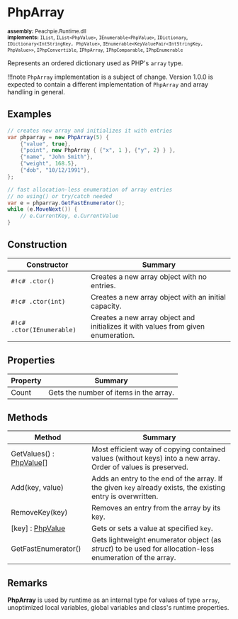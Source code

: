 # PhpArray

<small>**assembly:** Peachpie.Runtime.dll</small><br/>
<small>**implements:** `IList`, `IList<PhpValue>`, `IEnumerable<PhpValue>`, `IDictionary`, `IDictionary<IntStringKey, PhpValue>`, `IEnumerable<KeyValuePair<IntStringKey, PhpValue>>`, `IPhpConvertible`, `IPhpArray`, `IPhpComparable`, `IPhpEnumerable`</small>

Represents an ordered dictionary used as PHP's `array` type.

!!!note
    `PhpArray` implementation is a subject of change. Version 1.0.0 is expected to contain a different implementation of `PhpArray` and array handling in general.

## Examples

```c#
// creates new array and initializes it with entries
var phparray = new PhpArray(5) {
    {"value", true},
    {"point", new PhpArray { {"x", 1 }, {"y", 2} } },
    {"name", "John Smith"},
    {"weight", 168.5},
    {"dob", "10/12/1991"},
};
```

```c#
// fast allocation-less enumeration of array entries
// no using() or try/catch needed
var e = phparray.GetFastEnumerator();
while (e.MoveNext()) {
    // e.CurrentKey, e.CurrentValue
}
```

## Construction

Constructor | Summary
---         | ---
`#!c# .ctor()` | Creates a new array object with no entries.
`#!c# .ctor(int)` | Creates a new array object with an initial capacity.
`#!c# .ctor(IEnumerable)` | Creates a new array object and initializes it with values from given enumeration.

## Properties

Property | Summary
---      | ---
Count | Gets the number of items in the array.

## Methods

Method | Summary
---    | ---
GetValues() : [PhpValue](phpvalue)[] | Most efficient way of copying contained values (without keys) into a new array. Order of values is preserved.
Add(key, value) | Adds an entry to the end of the array. If the given `key` already exists, the existing entry is overwritten.
RemoveKey(key) | Removes an entry from the array by its key.
[key] : [PhpValue](phpvalue) | Gets or sets a value at specified `key`.
GetFastEnumerator() | Gets lightweight enumerator object (as *struct*) to be used for allocation-less enumeration of the array.

## Remarks

**PhpArray** is used by runtime as an internal type for values of type `array`, unoptimized local variables, global variables and class's runtime properties.
